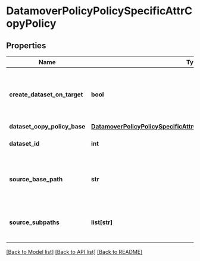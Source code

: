 # DatamoverPolicyPolicySpecificAttrCopyPolicy

## Properties
Name | Type | Description | Notes
------------ | ------------- | ------------- | -------------
**create_dataset_on_target** | **bool** | Whether or not to create dataset on the target storage system. | [optional] 
**dataset_copy_policy_base** | [**DatamoverPolicyPolicySpecificAttrCopyPolicyDatasetCopyPolicyBase**](DatamoverPolicyPolicySpecificAttrCopyPolicyDatasetCopyPolicyBase.md) |  | [optional] 
**dataset_id** | **int** | The unique dataset identifier. | [optional] 
**source_base_path** | **str** | Base path of the dataset on the source storage system. | [optional] 
**source_subpaths** | **list[str]** | Set of filesystem paths relative to base path. | [optional] 

[[Back to Model list]](../README.md#documentation-for-models) [[Back to API list]](../README.md#documentation-for-api-endpoints) [[Back to README]](../README.md)



